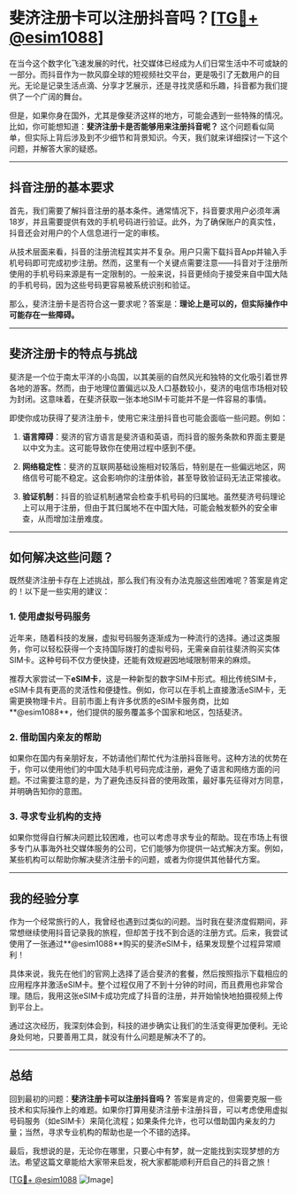 # 斐济注册卡可以注册抖音吗？[[TG💪+ @esim1088](https://t.me/s/esim1088)]

在当今这个数字化飞速发展的时代，社交媒体已经成为人们日常生活中不可或缺的一部分。而抖音作为一款风靡全球的短视频社交平台，更是吸引了无数用户的目光。无论是记录生活点滴、分享才艺展示，还是寻找灵感和乐趣，抖音都为我们提供了一个广阔的舞台。

但是，如果你身在国外，尤其是像斐济这样的地方，可能会遇到一些特殊的情况。比如，你可能想知道：**斐济注册卡是否能够用来注册抖音呢？** 这个问题看似简单，但实际上背后涉及到不少细节和背景知识。今天，我们就来详细探讨一下这个问题，并解答大家的疑惑。

---

## 抖音注册的基本要求

首先，我们需要了解抖音注册的基本条件。通常情况下，抖音要求用户必须年满18岁，并且需要提供有效的手机号码进行验证。此外，为了确保账户的真实性，抖音还会对用户的个人信息进行一定的审核。

从技术层面来看，抖音的注册流程其实并不复杂。用户只需下载抖音App并输入手机号码即可完成初步注册。然而，这里有一个关键点需要注意——抖音对于注册所使用的手机号码来源是有一定限制的。一般来说，抖音更倾向于接受来自中国大陆的手机号码，因为这些号码更容易被系统识别和验证。

那么，斐济注册卡是否符合这一要求呢？答案是：**理论上是可以的，但实际操作中可能存在一些障碍。**

---

## 斐济注册卡的特点与挑战

斐济是一个位于南太平洋的小岛国，以其美丽的自然风光和独特的文化吸引着世界各地的游客。然而，由于地理位置偏远以及人口基数较小，斐济的电信市场相对较为封闭。这意味着，在斐济获取一张本地SIM卡可能并不是一件容易的事情。

即使你成功获得了斐济注册卡，使用它来注册抖音也可能会面临一些问题。例如：

1. **语言障碍**：斐济的官方语言是斐济语和英语，而抖音的服务条款和界面主要是以中文为主。这可能导致你在使用过程中感到不便。
   
2. **网络稳定性**：斐济的互联网基础设施相对较落后，特别是在一些偏远地区，网络信号可能不稳定。这会影响你的注册体验，甚至导致验证码无法正常接收。

3. **验证机制**：抖音的验证机制通常会检查手机号码的归属地。虽然斐济号码理论上可以用于注册，但由于其归属地不在中国大陆，可能会触发额外的安全审查，从而增加注册难度。

---

## 如何解决这些问题？

既然斐济注册卡存在上述挑战，那么我们有没有办法克服这些困难呢？答案是肯定的！以下是一些实用的建议：

### 1. 使用虚拟号码服务

近年来，随着科技的发展，虚拟号码服务逐渐成为一种流行的选择。通过这类服务，你可以轻松获得一个支持国际拨打的虚拟号码，无需亲自前往斐济购买实体SIM卡。这种号码不仅方便快捷，还能有效规避因地域限制带来的麻烦。

推荐大家尝试一下**eSIM卡**，这是一种新型的数字SIM卡形式。相比传统SIM卡，eSIM卡具有更高的灵活性和便捷性。例如，你可以在手机上直接激活eSIM卡，无需更换物理卡片。目前市面上有许多优质的eSIM卡服务商，比如**@esim1088**，他们提供的服务覆盖多个国家和地区，包括斐济。

### 2. 借助国内亲友的帮助

如果你在国内有亲朋好友，不妨请他们帮忙代为注册抖音账号。这种方法的优势在于，你可以使用他们的中国大陆手机号码完成注册，避免了语言和网络方面的问题。不过需要注意的是，为了避免违反抖音的使用政策，最好事先征得对方同意，并明确告知你的意图。

### 3. 寻求专业机构的支持

如果你觉得自行解决问题比较困难，也可以考虑寻求专业的帮助。现在市场上有很多专门从事海外社交媒体服务的公司，它们能够为你提供一站式解决方案。例如，某些机构可以帮助你解决斐济注册卡的问题，或者为你提供其他替代方案。

---

## 我的经验分享

作为一个经常旅行的人，我曾经也遇到过类似的问题。当时我在斐济度假期间，非常想继续使用抖音记录我的旅程，但却苦于找不到合适的注册方式。后来，我尝试使用了一张通过**@esim1088**购买的斐济eSIM卡，结果发现整个过程异常顺利！

具体来说，我先在他们的官网上选择了适合斐济的套餐，然后按照指示下载相应的应用程序并激活eSIM卡。整个过程仅用了不到十分钟的时间，而且费用也非常合理。随后，我用这张eSIM卡成功完成了抖音的注册，并开始愉快地拍摄视频上传到平台上。

通过这次经历，我深刻体会到，科技的进步确实让我们的生活变得更加便利。无论身处何地，只要善用工具，就没有什么问题是解决不了的。

---

## 总结

回到最初的问题：**斐济注册卡可以注册抖音吗？** 答案是肯定的，但需要克服一些技术和实际操作上的难题。如果你打算用斐济注册卡注册抖音，可以考虑使用虚拟号码服务（如eSIM卡）来简化流程；如果条件允许，也可以借助国内亲友的力量；当然，寻求专业机构的帮助也是一个不错的选择。

最后，我想说的是，无论你在哪里，只要心中有梦，就一定能找到实现梦想的方法。希望这篇文章能给大家带来启发，祝大家都能顺利开启自己的抖音之旅！

[[TG💪+ @esim1088](https://t.me/s/esim1088) ![Image](https://i.postimg.cc/4NQfJmqS/Snipaste-2025-05-13-00-14-12.png)]
